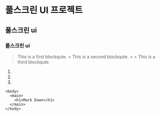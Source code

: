 # 풀스크린 UI 프로젝트

## 풀스크린 ui

### 풀스크린 ui

> This is a first blockqute. > This is a second blockqute. > > This is a third blockqute.

1.
2.
3.

```
<body>
  <main>
    <h1>Mark Down</h1>
  </main>
</body>
```
